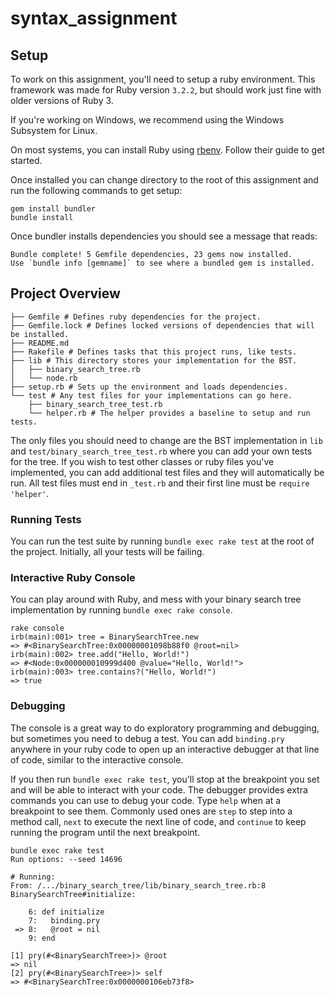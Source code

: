 # syntax_assignment
## Setup
To work on this assignment, you'll need to setup a ruby environment. This
framework was made for Ruby version `3.2.2`, but should work just fine with older
versions of Ruby 3. 

If you're working on Windows, we recommend using the Windows Subsystem for Linux.

On most systems, you can install Ruby using [rbenv](https://github.com/rbenv/rbenv). Follow their guide to get started.

Once installed you can change directory to the root of this assignment and run the following commands to get setup:
```shell
gem install bundler
bundle install
```

Once bundler installs dependencies you should see a message that reads:
```
Bundle complete! 5 Gemfile dependencies, 23 gems now installed.
Use `bundle info [gemname]` to see where a bundled gem is installed.
```

## Project Overview
```shell
├── Gemfile # Defines ruby dependencies for the project.
├── Gemfile.lock # Defines locked versions of dependencies that will be installed.
├── README.md
├── Rakefile # Defines tasks that this project runs, like tests.
├── lib # This directory stores your implementation for the BST.
│   ├── binary_search_tree.rb
│   └── node.rb
├── setup.rb # Sets up the environment and loads dependencies.
└── test # Any test files for your implementations can go here.
    ├── binary_search_tree_test.rb
    └── helper.rb # The helper provides a baseline to setup and run tests.
```

The only files you should need to change are the BST implementation in `lib` and
`test/binary_search_tree_test.rb` where you can add your own tests for the tree.
If you wish to test other classes or ruby files you've implemented, you can add additional
test files and they will automatically be run. All test files must end in `_test.rb` and
their first line must be `require 'helper'`.

### Running Tests
You can run the test suite by running `bundle exec rake test` at the root of the project.
Initially, all your tests will be failing.

### Interactive Ruby Console
You can play around with Ruby, and mess with your binary search tree implementation
by running `bundle exec rake console`.

```shell
rake console
irb(main):001> tree = BinarySearchTree.new
=> #<BinarySearchTree:0x00000001098b88f0 @root=nil>
irb(main):002> tree.add("Hello, World!")
=> #<Node:0x000000010999d400 @value="Hello, World!">
irb(main):003> tree.contains?("Hello, World!")
=> true
```

### Debugging
The console is a great way to do exploratory programming and debugging,
but sometimes you need to debug a test. You can add `binding.pry` anywhere
in your ruby code to open up an interactive debugger at that line of code,
similar to the interactive console.

If you then run `bundle exec rake test`, you'll stop at the breakpoint you set
and will be able to interact with your code. The debugger provides extra commands
you can use to debug your code. Type `help` when at a breakpoint to see them.
Commonly used ones are `step` to step into a method call, `next` to execute the next line of code,
and `continue` to keep running the program until the next breakpoint.

```shell
bundle exec rake test
Run options: --seed 14696

# Running:
From: /.../binary_search_tree/lib/binary_search_tree.rb:8 BinarySearchTree#initialize:

    6: def initialize
    7:   binding.pry
 => 8:   @root = nil
    9: end

[1] pry(#<BinarySearchTree>)> @root
=> nil
[2] pry(#<BinarySearchTree>)> self
=> #<BinarySearchTree:0x0000000106eb73f8>
```
